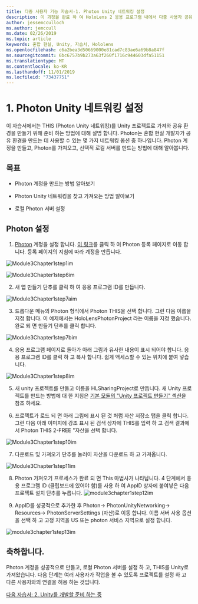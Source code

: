 ```yaml
---
title: 다중 사용자 기능 자습서-1. Photon Unity 네트워킹 설정
description: 이 과정을 완료 하 여 HoloLens 2 응용 프로그램 내에서 다중 사용자 공유 환경을 구현 하는 방법을 알아보세요.
author: jessemcculloch
ms.author: jemccull
ms.date: 02/26/2019
ms.topic: article
keywords: 혼합 현실, Unity, 자습서, Hololens
ms.openlocfilehash: c6a2bea3d50669000e81cad7c83ae6a69b8a847f
ms.sourcegitcommit: 6bc6757b9b273a63f260f1716c944603dfa51151
ms.translationtype: MT
ms.contentlocale: ko-KR
ms.lasthandoff: 11/01/2019
ms.locfileid: "73437751"
---
```

#  <a name="1-setting-up-photon-unity-networking"></a>1. Photon Unity 네트워킹 설정

이 자습서에서는 THIS (Photon Unity 네트워킹)를 Unity 프로젝트로 가져와 공유 환경을 만들기 위해 준비 하는 방법에 대해 설명 합니다. Photon는 혼합 현실 개발자가 공유 환경을 만드는 데 사용할 수 있는 몇 가지 네트워킹 옵션 중 하나입니다. Photon 계정을 만들고, Photon를 가져오고, 선택적 로컬 서버를 만드는 방법에 대해 알아봅니다.

## <a name="objectives"></a>목표

* Photon 계정을 만드는 방법 알아보기

* Photon Unity 네트워킹을 찾고 가져오는 방법 알아보기

* 로컬 Photon 서버 설정

  

## <a name="setting-up-photon"></a>Photon 설정

1. [Photon](https://dashboard.photonengine.com//Account/SignUp) 계정을 설정 합니다. [이 링크](https://dashboard.photonengine.com//Account/SignUp)를 클릭 하 여 Photon 등록 페이지로 이동 합니다. 등록 페이지의 지침에 따라 계정을 만듭니다. 
   

![Module3Chapter1step1im](images/module3chapter1step1im.PNG)

![Module3Chapter1step6im](images/module3chapter1step6im.PNG)

2. 새 앱 만들기 단추를 클릭 하 여 응용 프로그램 ID를 만듭니다.

![Module3Chapter1step7aim](images/module3chapter1step7aim.PNG)

3. 드롭다운 메뉴의 Photon 형식에서 Photon THIS을 선택 합니다. 그런 다음 이름을 지정 합니다. 이 예제에서는 HoloLensPhotonProject 라는 이름을 지정 했습니다. 완료 되 면 만들기 단추를 클릭 합니다.

![Module3Chapter1step7bim](images/module3chapter1step7bim.PNG)

4. 응용 프로그램 페이지로 돌아가 아래 그림과 유사한 내용이 표시 되어야 합니다. 응용 프로그램 ID를 클릭 하 고 복사 합니다. 쉽게 액세스할 수 있는 위치에 붙여 넣습니다.  

![Module3Chapter1step8im](images/module3chapter1step8im.PNG)

5. 새 unity 프로젝트를 만들고 이름을 HLSharingProject로 만듭니다. 새 Unity 프로젝트를 만드는 방법에 대 한 지침은 [기본 모듈의 "Unity 프로젝트 만들기" 섹션](https://docs.microsoft.com//windows/mixed-reality/mrlearning-base-ch1#create-new-unity-project)을 참조 하세요. 

6. 프로젝트가 로드 되 면 아래 그림에 표시 된 것 처럼 자산 저장소 탭을 클릭 합니다. 그런 다음 아래 이미지에 강조 표시 된 검색 상자에 THIS를 입력 하 고 검색 결과에서 Photon THIS 2-FREE "자산을 선택 합니다. 

![Module3Chapter1step10im](images/module3chapter1step10im.PNG)

7. 다운로드 및 가져오기 단추를 눌러이 자산을 다운로드 하 고 가져옵니다.

![Module3Chapter1step11im](images/module3chapter1step11im.PNG)

8. Photon 가져오기 프로세스가 완료 되 면 This 마법사가 나타납니다. 4 단계에서 응용 프로그램 ID (클립보드에 있어야 함)를 사용 하 여 AppID 상자에 붙여넣은 다음 프로젝트 설치 단추를 누릅니다. 
![module3chapter1step12im](images/module3chapter1step12im.PNG)

9. AppID를 성공적으로 추가한 후 Photon-> PhotonUnityNetworking-> Resources-> PhotonServerSettings (자산)로 이동 합니다. 이름 서버 사용 옵션을 선택 하 고 고정 지역을 US 또는 photon 서비스 지역으로 설정 합니다.

![module3chapter1step13im](images/module3chapter1step13im.PNG)

## <a name="congratulations"></a>축하합니다.

Photon 계정을 성공적으로 만들고, 로컬 Photon 서버를 설정 하 고, THIS를 Unity로 가져왔습니다. 다음 단계는 여러 사용자가 작업을 볼 수 있도록 프로젝트를 설정 하 고 다른 사용자와의 연결을 허용 하는 것입니다. 

[다음 자습서: 2. Unity를 개발할 준비 하는 중](mrlearning-sharing(photon)-ch2.md)

